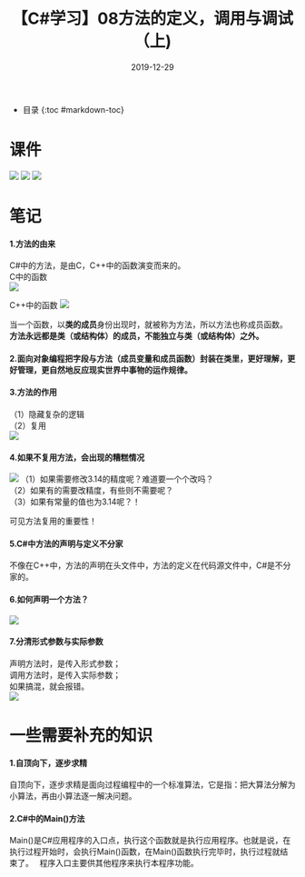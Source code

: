 ﻿---
layout: post
title: 【C#学习】08方法的定义，调用与调试（上)
category: Csharp
date:  2019-12-29  
---
* 目录
{:toc #markdown-toc}

# 课件
![](https://raw.githubusercontent.com/QinyuGuo-Pot/blog-img/main/20240402172647.png)
![](https://raw.githubusercontent.com/QinyuGuo-Pot/blog-img/main/20240402172700.png)
![](https://raw.githubusercontent.com/QinyuGuo-Pot/blog-img/main/20240402172718.png)
# 笔记
#### 1.方法的由来
C#中的方法，是由C，C++中的函数演变而来的。\
C中的函数\
![](https://raw.githubusercontent.com/QinyuGuo-Pot/blog-img/main/20240402172759.png)

C++中的函数
![](https://raw.githubusercontent.com/QinyuGuo-Pot/blog-img/main/20240402172812.png)

当一个函数，以**类的成员**身份出现时，就被称为方法，所以方法也称成员函数。\
**方法永远都是类（或结构体）的成员，不能独立与类（或结构体）之外。**

#### 2.面向对象编程把字段与方法（成员变量和成员函数）封装在类里，更好理解，更好管理，更自然地反应现实世界中事物的运作规律。

#### 3.方法的作用
（1）隐藏复杂的逻辑\
（2）复用\
![](https://raw.githubusercontent.com/QinyuGuo-Pot/blog-img/main/20240402172916.png)

#### 4.如果不复用方法，会出现的糟糕情况
![](https://raw.githubusercontent.com/QinyuGuo-Pot/blog-img/main/20240402172930.png)
（1）如果需要修改3.14的精度呢？难道要一个个改吗？\
（2）如果有的需要改精度，有些则不需要呢？\
（3）如果有常量的值也为3.14呢？！

可见方法复用的重要性！

#### 5.C#中方法的声明与定义不分家
不像在C++中，方法的声明在头文件中，方法的定义在代码源文件中，C#是不分家的。

#### 6.如何声明一个方法？
![](https://raw.githubusercontent.com/QinyuGuo-Pot/blog-img/main/20240402172959.png)

#### 7.分清形式参数与实际参数
声明方法时，是传入形式参数；\
调用方法时，是传入实际参数；\
如果搞混，就会报错。\
![](https://raw.githubusercontent.com/QinyuGuo-Pot/blog-img/main/20240402173018.png)

# 一些需要补充的知识
#### 1.自顶向下，逐步求精
自顶向下，逐步求精是面向过程编程中的一个标准算法，它是指：把大算法分解为小算法，再由小算法逐一解决问题。

#### 2.C#中的Main()方法
Main()是C#应用程序的入口点，执行这个函数就是执行应用程序。也就是说，在执行过程开始时，会执行Main()函数，在Main()函数执行完毕时，执行过程就结束了。 
程序入口主要供其他程序来执行本程序功能。






